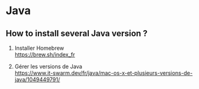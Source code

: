 Java
==

How to install several Java version ?
-


1. Installer Homebrew   
https://brew.sh/index_fr

2. Gérer les versions de Java   
https://www.it-swarm.dev/fr/java/mac-os-x-et-plusieurs-versions-de-java/1049449791/

